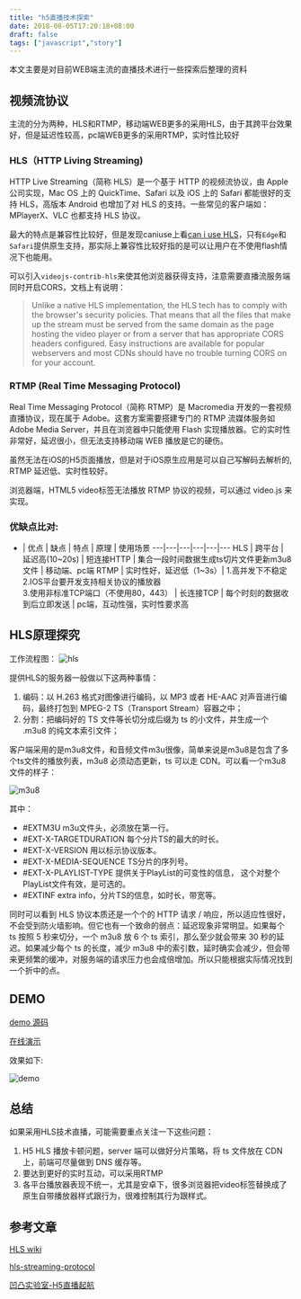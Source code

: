 ```yaml
---
title: "h5直播技术探索"
date: 2018-08-05T17:20:18+08:00
draft: false
tags: ["javascript","story"]
---
```


本文主要是对目前WEB端主流的直播技术进行一些探索后整理的资料

## 视频流协议

主流的分为两种，HLS和RTMP，移动端WEB更多的采用HLS，由于其跨平台效果好，但是延迟性较高，pc端WEB更多的采用RTMP，实时性比较好

### HLS（HTTP Living Streaming)

HTTP Live Streaming（简称 HLS）是一个基于 HTTP 的视频流协议，由 Apple 公司实现，Mac OS 上的 QuickTime、Safari 以及 iOS 上的 Safari 都能很好的支持 HLS，高版本 Android 也增加了对 HLS 的支持。一些常见的客户端如：MPlayerX、VLC 也都支持 HLS 协议。

最大的特点是兼容性比较好，但是发现caniuse上看[can i use HLS](http://caniuse.com/#search=HLS)，只有`Edge`和`Safari`提供原生支持，那实际上兼容性比较好指的是可以让用户在不使用flash情况下也能用。

可以引入`videojs-contrib-hls`来使其他浏览器获得支持，注意需要直播流服务端同时开启CORS，文档上有说明：

> Unlike a native HLS implementation, the HLS tech has to comply with the browser's security policies. That means that all the files that make up the stream must be served from the same domain as the page hosting the video player or from a server that has appropriate CORS headers configured. Easy instructions are available for popular webservers and most CDNs should have no trouble turning CORS on for your account.

### RTMP (Real Time Messaging Protocol)

Real Time Messaging Protocol（简称 RTMP）是 Macromedia 开发的一套视频直播协议，现在属于 Adobe。这套方案需要搭建专门的 RTMP 流媒体服务如 Adobe Media Server，并且在浏览器中只能使用 Flash 实现播放器。它的实时性非常好，延迟很小，但无法支持移动端 WEB 播放是它的硬伤。

虽然无法在iOS的H5页面播放，但是对于iOS原生应用是可以自己写解码去解析的, RTMP 延迟低、实时性较好。

浏览器端，HTML5 video标签无法播放 RTMP 协议的视频，可以通过 video.js 来实现。

### 优缺点比对:

 - | 优点 | 缺点 | 特点 | 原理 | 使用场景
---|---|---|---|---|---
HLS | 跨平台 | 延迟高(10~20s) | 短连接HTTP | 集合一段时间数据生成ts切片文件更新m3u8文件 | 移动端、pc端
RTMP | 实时性好，延迟低（1~3s）| 1.高并发下不稳定<br>2.IOS平台要开发支持相关协议的播放器<br>3.使用非标准TCP端口（不使用80，443） | 长连接TCP | 每个时刻的数据收到后立即发送 | pc端，互动性强，实时性要求高

## HLS原理探究

工作流程图：
![hls](hls.png)

提供HLS的服务器一般做以下这两种事情：

1. 编码：以 H.263 格式对图像进行编码，以 MP3 或者 HE-AAC 对声音进行编码，最终打包到 MPEG-2 TS（Transport Stream）容器之中；
2. 分割：把编码好的 TS 文件等长切分成后缀为 ts 的小文件，并生成一个 .m3u8 的纯文本索引文件；

客户端采用的是m3u8文件，和音频文件m3u很像，简单来说是m3u8是包含了多个ts文件的播放列表，m3u8 必须动态更新，ts 可以走 CDN。可以看一个m3u8文件的样子：

![m3u8](m3u8.png)

其中：

- #EXTM3U m3u文件头，必须放在第一行。
- #EXT-X-TARGETDURATION 每个分片TS的最大的时长。
- #EXT-X-VERSION 用以标示协议版本。
- #EXT-X-MEDIA-SEQUENCE TS分片的序列号。
- #EXT-X-PLAYLIST-TYPE 提供关于PlayList的可变性的信息， 这个对整个PlayList文件有效，是可选的。
- #EXTINF extra info，分片TS的信息，如时长，带宽等。

同时可以看到 HLS 协议本质还是一个个的 HTTP 请求 / 响应，所以适应性很好，不会受到防火墙影响。但它也有一个致命的弱点：延迟现象非常明显。如果每个 ts 按照 5 秒来切分，一个 m3u8 放 6 个 ts 索引，那么至少就会带来 30 秒的延迟。如果减少每个 ts 的长度，减少 m3u8 中的索引数，延时确实会减少，但会带来更频繁的缓冲，对服务端的请求压力也会成倍增加。所以只能根据实际情况找到一个折中的点。

## DEMO
[demo 源码](https://github.com/hellohy/vue-hls)

[在线演示](https://hellohy.github.io/vue-hls/#/)

效果如下:

![demo](demo.png)

## 总结
如果采用HLS技术直播，可能需要重点关注一下这些问题：

1. H5 HLS 播放卡顿问题，server 端可以做好分片策略，将 ts 文件放在 CDN 上，前端可尽量做到 DNS 缓存等。
2. 要达到更好的实时互动，可以采用RTMP
3. 各平台播放器表现不统一，尤其是安卓下，很多浏览器把video标签替换成了原生自带播放器样式跟行为，很难控制其行为跟样式。

## 参考文章
[HLS wiki](https://en.wikipedia.org/wiki/HTTP_Live_Streaming)

[hls-streaming-protocol](https://www.dacast.com/blog/hls-streaming-protocol/)

[凹凸实验室-H5直播起航](https://aotu.io/notes/2016/10/09/HTML5-SopCast/?o2src=juejin&o2layout=compat)